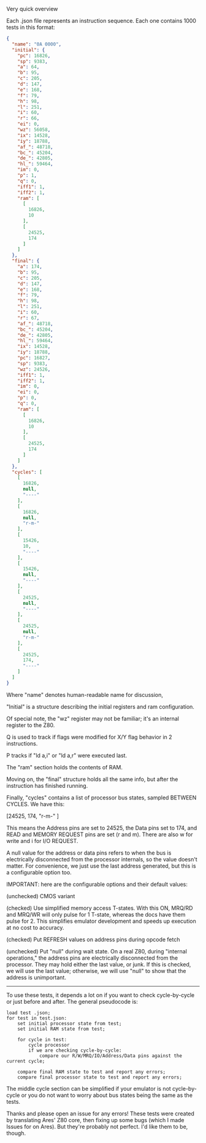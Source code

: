 Very quick overview

Each .json file represents an instruction sequence. Each one contains 1000 tests in this format:

```json
{
  "name": "0A 0000",
  "initial": {
    "pc": 16826,
    "sp": 9383,
    "a": 64,
    "b": 95,
    "c": 205,
    "d": 147,
    "e": 168,
    "f": 79,
    "h": 98,
    "l": 251,
    "i": 60,
    "r": 66,
    "ei": 0,
    "wz": 56058,
    "ix": 14528,
    "iy": 18788,
    "af_": 48718,
    "bc_": 45204,
    "de_": 42805,
    "hl_": 59464,
    "im": 0,
    "p": 1,
    "q": 0,
    "iff1": 1,
    "iff2": 1,
    "ram": [
      [
        16826,
        10
      ],
      [
        24525,
        174
      ]
    ]
  },
  "final": {
    "a": 174,
    "b": 95,
    "c": 205,
    "d": 147,
    "e": 168,
    "f": 79,
    "h": 98,
    "l": 251,
    "i": 60,
    "r": 67,
    "af_": 48718,
    "bc_": 45204,
    "de_": 42805,
    "hl_": 59464,
    "ix": 14528,
    "iy": 18788,
    "pc": 16827,
    "sp": 9383,
    "wz": 24526,
    "iff1": 1,
    "iff2": 1,
    "im": 0,
    "ei": 0,
    "p": 0,
    "q": 0,
    "ram": [
      [
        16826,
        10
      ],
      [
        24525,
        174
      ]
    ]
  },
  "cycles": [
    [
      16826,
      null,
      "----"
    ],
    [
      16826,
      null,
      "r-m-"
    ],
    [
      15426,
      10,
      "----"
    ],
    [
      15426,
      null,
      "----"
    ],
    [
      24525,
      null,
      "----"
    ],
    [
      24525,
      null,
      "r-m-"
    ],
    [
      24525,
      174,
      "----"
    ]
  ]
}
```

Where "name" denotes human-readable name for discussion,

"Initial" is a structure describing the initial registers and ram configuration.

Of special note, the "wz" register may not be familiar; it's an internal register to the Z80.

Q is used to track if flags were modified for X/Y flag behavior in 2 instructions.

P tracks if "ld a,i" or "ld a,r" were executed last.

The "ram" section holds the contents of RAM.

Moving on, the "final" structure holds all the same info, but after the instruction has finished running.

Finally, "cycles" contains a list of processor bus states, sampled BETWEEN CYCLES.
We have this:

[24525, 174, "r-m-" ]

This means the Address pins are set to 24525, the Data pins set to 174, and READ and MEMORY REQUEST pins are set (r and m). There are also w for write and i for I/O REQUEST.

A null value for the address or data pins refers to when the bus is electrically disconnected from the processor internals, so the value doesn't matter. For convenience, we just use the last address generated, but this is a configurable option too.

IMPORTANT: here are the configurable options and their default values:

(unchecked) CMOS variant

(checked) Use simplified memory access T-states. With this ON, MRQ/RD and MRQ/WR will only pulse for 1 T-state, whereas the docs have them pulse for 2. This simplifies emulator development and speeds up execution at no cost to accuracy.

(checked) Put REFRESH values on address pins during opcode fetch

(unchecked) Put "null" during wait state. On a real Z80, during "internal operations," the address pins are electrically disconnected from the processor. They may hold either the last value, or junk. If this is checked, we will use the last value; otherwise, we will use "null" to show that the address is unimportant.

---

To use these tests, it depends a lot on if you want to check cycle-by-cycle or just before and after. The general pseudocode is:

```
load test .json;
for test in test.json:
    set initial processor state from test;
    set initial RAM state from test;
    
    for cycle in test:
        cycle processor
        if we are checking cycle-by-cycle:
            compare our R/W/MRQ/IO/Address/Data pins against the current cycle;
      
    compare final RAM state to test and report any errors;
    compare final processor state to test and report any errors;
```

The middle cycle section can be simplified if your emulator is not cycle-by-cycle or you do not want to worry about bus states being the same as the tests.

Thanks and please open an issue for any errors! These tests were created by translating Ares' Z80 core, then fixing up some bugs (which I made Issues for on Ares). But they're probably not perfect. I'd like them to be, though.
